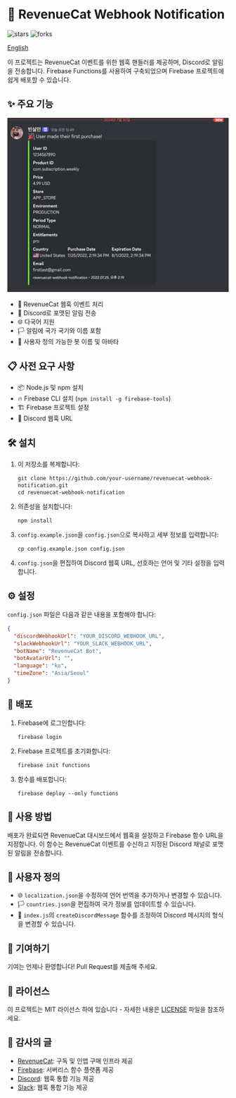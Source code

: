 # 🚀 RevenueCat Webhook Notification

![stars](https://img.shields.io/github/stars/techinpark/revenuecat-webhook-notification)
![forks](https://img.shields.io/github/forks/techinpark/revenuecat-webhook-notification)

[English](./README.md)

이 프로젝트는 RevenueCat 이벤트를 위한 웹훅 핸들러를 제공하며, Discord로 알림을 전송합니다. Firebase Functions를 사용하여 구축되었으며 Firebase 프로젝트에 쉽게 배포할 수 있습니다.

## ✨ 주요 기능
![](.github/images/screenshot.png)

- 🚀 RevenueCat 웹훅 이벤트 처리
- 💬 Discord로 포맷된 알림 전송
- 🌐 다국어 지원
- 🏳️ 알림에 국가 국기와 이름 포함
- 🤖 사용자 정의 가능한 봇 이름 및 아바타

## 📋 사전 요구 사항

- 📦 Node.js 및 npm 설치
- 🔥 Firebase CLI 설치 (`npm install -g firebase-tools`)
- 🏗️ Firebase 프로젝트 설정
- 🔗 Discord 웹훅 URL

## 🛠️ 설치

1. 이 저장소를 복제합니다:
   ```
   git clone https://github.com/your-username/revenuecat-webhook-notification.git
   cd revenuecat-webhook-notification
   ```

2. 의존성을 설치합니다:
   ```
   npm install
   ```

3. `config.example.json`을 `config.json`으로 복사하고 세부 정보를 입력합니다:
   ```
   cp config.example.json config.json
   ```

4. `config.json`을 편집하여 Discord 웹훅 URL, 선호하는 언어 및 기타 설정을 입력합니다.

## ⚙️ 설정

`config.json` 파일은 다음과 같은 내용을 포함해야 합니다:

```json
{
  "discordWebhookUrl": "YOUR_DISCORD_WEBHOOK_URL",
  "slackWebhookUrl": "YOUR_SLACK_WEBHOOK_URL",
  "botName": "RevenueCat Bot",
  "botAvatarUrl": "",
  "language": "ko",
  "timeZone": "Asia/Seoul"
}
```

## 🚀 배포

1. Firebase에 로그인합니다:
   ```
   firebase login
   ```

2. Firebase 프로젝트를 초기화합니다:
   ```
   firebase init functions
   ```

3. 함수를 배포합니다:
   ```
   firebase deploy --only functions
   ```

## 📖 사용 방법

배포가 완료되면 RevenueCat 대시보드에서 웹훅을 설정하고 Firebase 함수 URL을 지정합니다. 이 함수는 RevenueCat 이벤트를 수신하고 지정된 Discord 채널로 포맷된 알림을 전송합니다.

## 🎨 사용자 정의

- 🌐 `localization.json`을 수정하여 언어 번역을 추가하거나 변경할 수 있습니다.
- 🏳️ `countries.json`을 편집하여 국가 정보를 업데이트할 수 있습니다.
- 💬 `index.js`의 `createDiscordMessage` 함수를 조정하여 Discord 메시지의 형식을 변경할 수 있습니다.

## 🤝 기여하기

기여는 언제나 환영합니다! Pull Request를 제출해 주세요.

## 📄 라이선스

이 프로젝트는 MIT 라이선스 하에 있습니다 - 자세한 내용은 [LICENSE](LICENSE) 파일을 참조하세요.

## 🙏 감사의 글

- [RevenueCat](https://www.revenuecat.com/): 구독 및 인앱 구매 인프라 제공
- [Firebase](https://firebase.google.com/): 서버리스 함수 플랫폼 제공
- [Discord](https://discord.com/): 웹훅 통합 기능 제공
- [Slack](https://slack.com): 웹훅 통합 기능 제공
